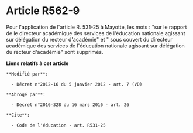 # Article R562-9

Pour l'application de l'article R. 531-25 à Mayotte, les mots : "sur le rapport de               le directeur académique des
services de l'éducation nationale agissant sur délégation du recteur d'académie" et " sous couvert du directeur académique
des services de l'éducation nationale agissant sur délégation du recteur d'académie" sont supprimés.

**Liens relatifs à cet article**

	**Modifié par**:

	  - Décret n°2012-16 du 5 janvier 2012 - art. 7 (VD)

	**Abrogé par**:

	  - Décret n°2016-328 du 16 mars 2016 - art. 26

	**Cite**:

	  - Code de l'éducation - art. R531-25
